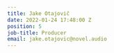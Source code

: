```yaml
---
title: Jake Otajovič
date: 2022-01-24 17:48:00 Z
position: 5
job-title: Producer
email: jake.otajovic@novel.audio
---
```


